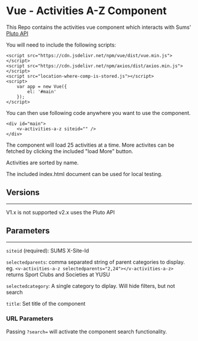 # Vue - Activities A-Z Component

This Repo contains the activities vue component which interacts with Sums' [Pluto API](https://github.com/University-of-Lincoln-SU/External-Developer-Docs/tree/master/PlutoAPI)

You will need to include the following scripts:

```
<script src="https://cdn.jsdelivr.net/npm/vue/dist/vue.min.js"></script>
<script src="https://cdn.jsdelivr.net/npm/axios/dist/axios.min.js"></script>
<script src="location-where-comp-is-stored.js"></script>
<script>
    var app = new Vue({
        el: '#main'
    });
</script>
```

You can then use following code anywhere you want to use the component.

```
<div id="main">
    <v-activities-a-z siteid="" />
</div>
```

The component will load 25 activities at a time. More activites can be fetched by clicking the included "load More" button.

Activities are sorted by name.

The included index.html document can be used for local testing.

## Versions
---
V1.x is not supported
v2.x uses the Pluto API

## Parameters
---
```siteid``` (required): SUMS X-Site-Id

```selectedparents```: comma separated string of parent categories to display.  
eg. ```<v-activities-a-z selectedparents="2,24"></v-activities-a-z>``` returns Sport Clubs and Societies at YUSU  

```selectedcategory```: A single category to diplay. Will hide filters, but not search

```title```: Set title of the component

### URL Parameters

Passing ```?search=``` will activate the component search functionality.